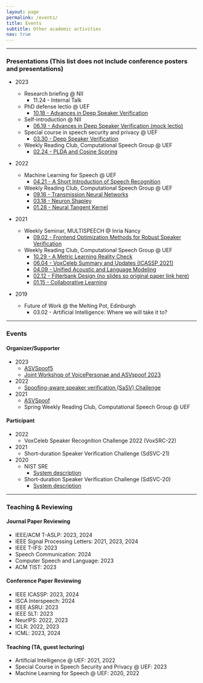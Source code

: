 ```yaml
---
layout: page
permalink: /events/
title: Events
subtitle: Other academic activities
nav: true
---
```


-------------------
### Presentations (This list does not include conference posters and presentations)
* 2023
    * Research briefing @ NII
        * 11.24 - Internal Talk
    * PhD defense lectio @ UEF
        * [10.18 - Advances in Deep Speaker Verification](https://docs.google.com/presentation/d/15EsDUGzxF6S4Uz5RjX-oih_8xmY36_edkePloMhTw60/edit?usp=sharing)
    * Self-introduction @ NII
        * [06.19 - Advances in Deep Speaker Verification (mock lectio)](https://docs.google.com/presentation/d/11XqIy52-uIadpN2x7U2OZINpx_foocENT1BlyORHaWY/edit?usp=sharing)
    * Special course in speech security and privacy @ UEF
        * [03.30 - Deep Speaker Verification](https://docs.google.com/presentation/d/1wLK6FecPoGcv9a4j48fyGDjNkY-hemYozjjMemijGxU/edit?usp=sharing)
    * Weekly Reading Club, Computational Speech Group @ UEF
        * [02.24 - PLDA and Cosine Scoring](https://docs.google.com/presentation/d/13CBEwCwv7NOnv0WijjUg_ZayLPOSQhVX/edit?usp=sharing&ouid=116129211760406601542&rtpof=true&sd=true)
* 2022
    * Machine Learning for Speech @ UEF
        * [04.21 - A Short Introduction of Speech Recognition](https://docs.google.com/presentation/d/1QxZ-1qC4NYp1OrAan2p2RpVujsx0lbwp4z--BIuc5Fw/edit?usp=sharing)
    * Weekly Reading Club, Computational Speech Group @ UEF
        * [09.16 - Transmission Neural Networks](https://docs.google.com/presentation/d/1LUIWthcF92Xr0qQw6ZPqat__auRl2Ekw2luFLIbhti8/edit?usp=sharing)
        * [03.18 - Neuron Shapley](https://docs.google.com/presentation/d/1BspvlYXTal0bXqQj-DFtJD8AUbawRTw1vHb0EdUfuPo/edit?usp=sharing)
        * [01.28 - Neural Tangent Kernel](https://docs.google.com/presentation/d/1rRxHgD1xV7at43Db7dqODc4cM_pQ61A3mV4xlLgiy_4/edit?usp=sharing)

* 2021
    * Weekly Seminar, MULTISPEECH @ Inria Nancy
        * [09.02 - Frontend Optimization Methods for Robust Speaker Verification](https://docs.google.com/presentation/d/1FL5jMZPI-nyfCws-fgU9a15HH78dSXBbVQfJi3LGxlo/edit?usp=sharing)
    * Weekly Reading Club, Computational Speech Group @ UEF
        * [10.29 - A Metric Learning Reality Check](https://docs.google.com/presentation/d/1zU2vrKeAmY_9bmOio0URqi2NKaDTYC7UsfDc7SeQ2fw/edit?usp=sharing)
        * [06.04 - VoxCeleb Summary and Updates (ICASSP 2021)](https://drive.google.com/file/d/1KFxa9bhyeR72uI5Q6plGc5ezncy1EOoG/view?usp=sharing)
        * [04.09 - Unified Acoustic and Language Modeling](https://docs.google.com/presentation/d/1ZSCScHn7u2lrrSj0DFJX7v9h3LvlzLBq0Dypg8fWpXY/edit?usp=sharing)
        * [02.12 - Filterbank Design (no slides so original paper link here)](https://arxiv.org/abs/1910.10400)
        * [01.15 - Collaborative Learning](https://docs.google.com/presentation/d/1RCYFQbLoJRrvShqpsSdQSegddKyBBMTPn9bjX1EsKyE/edit?usp=sharing)

* 2019
    * Future of Work @ the Melting Pot, Edinburgh
        * 03.02 - Artificial Intelligence: Where we will take it to?

-------------------
### Events

#### Organizer/Supporter
* 2023
    * [ASVSpoof5](https://www.asvspoof.org)
    * [Joint Workshop of VoicePersonae and ASVspoof 2023](https://nii-yamagishilab.github.io/workshops/voicepersonae/)
* 2022
    * [Spoofing-aware speaker verification (SaSV) Challenge](https://sasv-challenge.github.io)
* 2021
    * [ASVSpoof](https://www.asvspoof.org)
    * Spring Weekly Reading Club, Computational Speech Group @ UEF

#### Participant
* 2022
    * VoxCeleb Speaker Recognition Challenge 2022 (VoxSRC-22)
* 2021
    * Short-duration Speaker Verification Challenge (SdSVC-21)
* 2020
    * NIST SRE
        * [System description](https://www.eurecom.fr/publication/6747/download/sec-publi-6747.pdf)
    * Short-duration Speaker Verification Challenge (SdSVC-20)
        * [System description](https://arxiv.org/abs/2007.13118)

-------------------
### Teaching & Reviewing

#### Journal Paper Reviewing
* IEEE/ACM T-ASLP: 2023, 2024
* IEEE Signal Processing Letters: 2021, 2023, 2024
* IEEE T-IFS: 2023 
* Speech Communication: 2024
* Computer Speech and Language: 2023
* ACM TIST: 2023

#### Conference Paper Reviewing
* IEEE ICASSP: 2023, 2024
* ISCA Interspeech: 2024
* IEEE ASRU: 2023
* IEEE SLT: 2023
* NeurIPS: 2022, 2023
* ICLR: 2022, 2023
* ICML: 2023, 2024

#### Teaching (TA, guest lecturing)
* Artificial Intelligence @ UEF: 2021, 2022
* Special Course in Speech Security and Privacy @ UEF: 2023
* Machine Learning for Speech @ UEF: 2020, 2022
